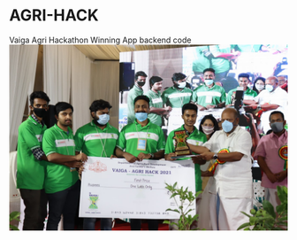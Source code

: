 # AGRI-HACK
Vaiga Agri Hackathon Winning App backend code
![AGRI HACKATHON WINNER](1.JPG?raw=true "AGRI HACKATHON WINNER ")
